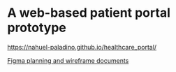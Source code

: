 # A web-based patient portal prototype

https://nahuel-paladino.github.io/healthcare_portal/

[Figma planning and wireframe documents](https://www.figma.com/files/project/216556996/Healthcare-Portal-Project?fuid=1146189941237908457)
